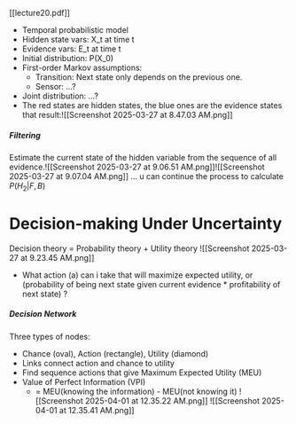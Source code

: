 [[lecture20.pdf]]

- Temporal probabilistic model
- Hidden state vars: X_t at time t
- Evidence vars: E_t at time t
- Initial distribution: P(X_0)
- First-order Markov assumptions:
	- Transition: Next state only depends on the previous one.
	- Sensor: ...?
- Joint distribution: ...?
- The red states are hidden states, the blue ones are the evidence states that result:![[Screenshot 2025-03-27 at 8.47.03 AM.png]]
##### Filtering
Estimate the current state of the hidden variable from the sequence of all evidence.![[Screenshot 2025-03-27 at 9.06.51 AM.png]]![[Screenshot 2025-03-27 at 9.07.04 AM.png]]
... u can continue the process to calculate $P(H_2 | F, B)$

# Decision-making Under Uncertainty
Decision theory = Probability theory + Utility theory
![[Screenshot 2025-03-27 at 9.23.45 AM.png]]
- What action (a) can i take that will maximize expected utility, or (probability of being next state given current evidence * profitability of next state) ?

##### Decision Network
Three types of nodes:
- Chance (oval), Action (rectangle), Utility (diamond)
- Links connect action and chance to utility
- Find sequence actions that give Maximum Expected Utility (MEU)
- Value of Perfect Information (VPI)
	- = MEU(knowing the information) - MEU(not knowing it)
![[Screenshot 2025-04-01 at 12.35.22 AM.png]]
![[Screenshot 2025-04-01 at 12.35.41 AM.png]]
